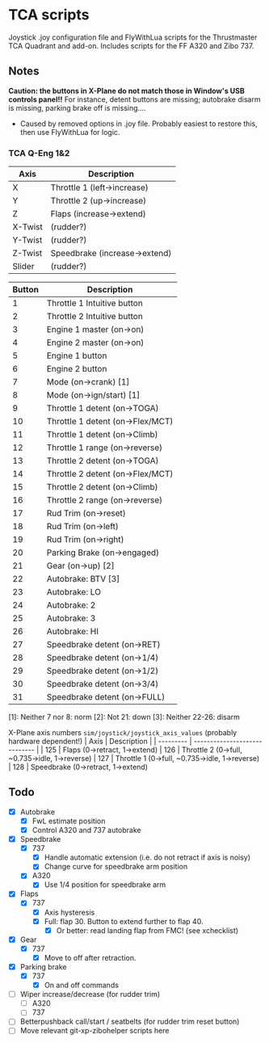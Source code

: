 TCA scripts
===========
Joystick .joy configuration file and FlyWithLua scripts for the Thrustmaster TCA Quadrant and add-on. Includes scripts for the FF A320 and Zibo 737.

Notes
-----
**Caution: the buttons in X-Plane do not match those in Window's USB controls panel!!**
For instance, detent buttons are missing; autobrake disarm is missing, parking brake off is missing....
  - Caused by removed options in .joy file. Probably easiest to restore this, then use FlyWithLua for logic.

### TCA Q-Eng 1&2
| Axis      | Description                   |
| --------- | ----------------------------- |
| X         | Throttle 1 (left->increase)
| Y         | Throttle 2 (up->increase)
| Z         | Flaps (increase->extend)
| X-Twist   | (rudder?)
| Y-Twist   | (rudder?)
| Z-Twist   | Speedbrake (increase->extend)
| Slider    | (rudder?)

| Button    | Description                   |
| --------- | ----------------------------- |
| 1         | Throttle 1 Intuitive button
| 2         | Throttle 2 Intuitive button
| 3         | Engine 1 master (on->on)
| 4         | Engine 2 master (on->on)
| 5         | Engine 1 button
| 6         | Engine 2 button
| 7         | Mode (on->crank) [1]
| 8         | Mode (on->ign/start) [1]
| 9         | Throttle 1 detent (on->TOGA)
| 10        | Throttle 1 detent (on->Flex/MCT)
| 11        | Throttle 1 detent (on->Climb)
| 12        | Throttle 1 range (on->reverse)
| 13        | Throttle 2 detent (on->TOGA)
| 14        | Throttle 2 detent (on->Flex/MCT)
| 15        | Throttle 2 detent (on->Climb)
| 16        | Throttle 2 range (on->reverse)
| 17        | Rud Trim (on->reset)
| 18        | Rud Trim (on->left)
| 19        | Rud Trim (on->right)
| 20        | Parking Brake (on->engaged)
| 21        | Gear (on->up) [2]
| 22        | Autobrake: BTV  [3]
| 23        | Autobrake: LO
| 24        | Autobrake: 2
| 25        | Autobrake: 3
| 26        | Autobrake: HI
| 27        | Speedbrake detent (on->RET)
| 28        | Speedbrake detent (on->1/4)
| 29        | Speedbrake detent (on->1/2)
| 30        | Speedbrake detent (on->3/4)
| 31        | Speedbrake detent (on->FULL)

[1]: Neither 7 nor 8: norm
[2]: Not 21: down
[3]: Neither 22-26: disarm

X-Plane axis numbers `sim/joystick/joystick_axis_values` (probably hardware dependent!)
| Axis      | Description                   |
| --------- | ----------------------------- |
| 125       | Flaps (0->retract, 1->extend)
| 126       | Throttle 2 (0->full, ~0.735->idle, 1->reverse)
| 127       | Throttle 1 (0->full, ~0.735->idle, 1->reverse)
| 128       | Speedbrake (0->retract, 1->extend)


Todo
----
- [x] Autobrake
  - [x] FwL estimate position
  - [x] Control A320 and 737 autobrake
- [x] Speedbrake
  - [x] 737
    - [x] Handle automatic extension (i.e. do not retract if axis is noisy)
    - [x] Change curve for speedbrake arm position
  - [x] A320
    - [x] Use 1/4 position for speedbrake arm
- [x] Flaps
  - [x] 737
    - [x] Axis hysteresis
    - [x] Full: flap 30. Button to extend further to flap 40.
      - [x] Or better: read landing flap from FMC! (see xchecklist)
- [x] Gear
  - [x] 737
    - [x] Move to off after retraction.
- [x] Parking brake
  - [x] 737
    - [x] On and off commands
- [ ] Wiper increase/decrease (for rudder trim)
  - [ ] A320
  - [ ] 737
- [ ] Betterpushback call/start / seatbelts (for rudder trim reset button)
- [ ] Move relevant git-xp-zibohelper scripts here